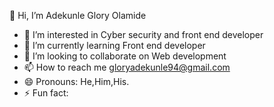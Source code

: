 👋 Hi, I’m Adekunle Glory Olamide
- 👀 I’m interested in Cyber security and front end developer
- 🌱 I’m currently learning Front end developer
- 💞️ I’m looking to collaborate on Web development
- 📫 How to reach me gloryadekunle94@gmail.com
- 😄 Pronouns: He,Him,His.
- ⚡ Fun fact: 

<!---
Olamide840/Olamide840 is a ✨ special ✨ repository because its `README.md` (this file) appears on your GitHub profile.
You can click the Preview link to take a look at your changes.
--->
